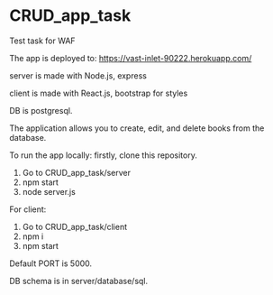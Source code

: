 # CRUD_app_task
  Test task for WAF
  
  The app is deployed to: https://vast-inlet-90222.herokuapp.com/
  
  server is made with Node.js, express
  
  client is made with React.js, bootstrap for styles
  
  DB is postgresql.
  
  The application allows you to create, edit, and delete books from the database.
  
  To run the app locally: firstly, clone this repository. 
1. Go to CRUD_app_task/server
2. npm start
3. node server.js
  
  For client:
1. Go to CRUD_app_task/client
2. npm i
3. npm start
  
  Default PORT is 5000.
  
  DB schema is in server/database/sql.
  
